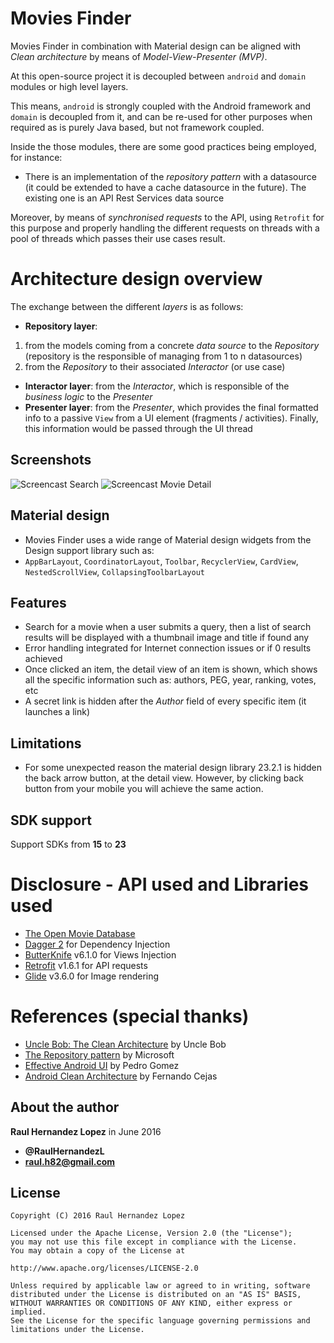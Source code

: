 # Movies Finder
Movies Finder in combination with Material design can be aligned with *Clean architecture* by means of *Model-View-Presenter (MVP)*.

At this open-source project it is decoupled between `android` and `domain` modules or high level layers.

This means, `android` is strongly coupled with the Android framework and `domain` is decoupled from it, and can be re-used for other purposes when
required as is purely Java based, but not framework coupled.

Inside the those modules, there are some good practices being employed, for instance:
- There is an implementation of the *repository pattern* with a datasource (it could be extended to have a cache datasource in the future).
The existing one is an API Rest Services data source

Moreover, by means of *synchronised requests* to the API, using `Retrofit` for this purpose and properly handling 
the different requests on threads with a pool of threads which passes their use cases result.

# Architecture design overview
The exchange between the different *layers* is as follows:
- **Repository layer**:
1. from the models coming from a concrete *data source* to the *Repository* (repository is the responsible of managing from 1 to n datasources)
2. from the *Repository* to their associated *Interactor* (or use case)
- **Interactor layer**: from the *Interactor*, which is responsible of the *business logic* to the *Presenter*
- **Presenter layer**: from the *Presenter*, which provides the final formatted info to a passive `View` from a UI element (fragments / activities). Finally, this information would be passed through the UI thread

Screenshots
-----------
![Screencast Search](./art/movies_finder_search.png)
![Screencast Movie Detail](./art/movies_finder_detail_view.png)

Material design
---------------
- Movies Finder uses a wide range of Material design widgets from the Design support library such as:
- `AppBarLayout`, `CoordinatorLayout`, `Toolbar`, `RecyclerView`, `CardView`, `NestedScrollView`, `CollapsingToolbarLayout`


Features
--------
- Search for a movie when a user submits a query, then a list of search results will be displayed with a thumbnail
image and title if found any
- Error handling integrated for Internet connection issues or if 0 results achieved
- Once clicked an item, the detail view of an item is shown, which shows all the specific information such as: authors,
PEG, year, ranking, votes, etc
- A secret link is hidden after the *Author* field of every specific item (it launches a link)

Limitations
-----------
- For some unexpected reason the material design library 23.2.1 is hidden the back arrow button,
at the detail view. However, by clicking back button from your mobile you will achieve the same action.

SDK support
------------
Support SDKs from **15** to **23**

# Disclosure - API used and Libraries used
- [The Open Movie Database](http://www.omdbapi.com/)
- [Dagger 2](http://google.github.io/dagger/) for Dependency Injection
- [ButterKnife](http://jakewharton.github.io/butterknife/) v6.1.0 for Views Injection
- [Retrofit](http://square.github.io/retrofit/) v1.6.1 for API requests
- [Glide](https://github.com/bumptech/glide) v3.6.0 for Image rendering

# References (special thanks)
- [Uncle Bob: The Clean Architecture](https://blog.8thlight.com/uncle-bob/2012/08/13/the-clean-architecture.html) by Uncle Bob
- [The Repository pattern](https://msdn.microsoft.com/en-us/library/ff649690.aspx) by Microsoft
- [Effective Android UI](https://github.com/pedrovgs/EffectiveAndroidUI) by Pedro Gomez
- [Android Clean Architecture](https://github.com/android10/Android-CleanArchitecture) by Fernando Cejas

About the author
----------------
**Raul Hernandez Lopez**
in June 2016
- **@RaulHernandezL**
- **raul.h82@gmail.com**

License
---------
```
Copyright (C) 2016 Raul Hernandez Lopez

Licensed under the Apache License, Version 2.0 (the "License");
you may not use this file except in compliance with the License.
You may obtain a copy of the License at

http://www.apache.org/licenses/LICENSE-2.0

Unless required by applicable law or agreed to in writing, software
distributed under the License is distributed on an "AS IS" BASIS,
WITHOUT WARRANTIES OR CONDITIONS OF ANY KIND, either express or implied.
See the License for the specific language governing permissions and
limitations under the License.
```